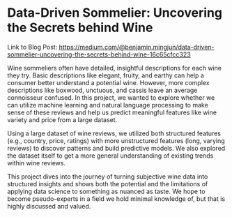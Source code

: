 # Data-Driven Sommelier: Uncovering the Secrets behind Wine

Link to Blog Post: https://medium.com/@benjamin.mingjun/data-driven-sommelier-uncovering-the-secrets-behind-wine-16c65cfcc323

Wine sommeliers often have detailed, insightful descriptions for each wine they try. Basic descriptions like elegant, fruity, and earthy can help a consumer better understand a potential wine. However, more complex descriptions like boxwood, unctuous, and cassis leave an average connoisseur confused. In this project, we wanted to explore whether we can utilize machine learning and natural language processing to make sense of these reviews and help us predict meaningful features like wine variety and price from a large dataset.

Using a large dataset of wine reviews, we utilized both structured features (e.g., country, price, ratings) with more unstructured features (long, varying reviews) to discover patterns and build predictive models. We also explored the dataset itself to get a more general understanding of existing trends within wine reviews.

This project dives into the journey of turning subjective wine data into structured insights and shows both the potential and the limitations of applying data science to something as nuanced as taste. We hope to become pseudo-experts in a field we hold minimal knowledge of, but that is highly discussed and valued.
